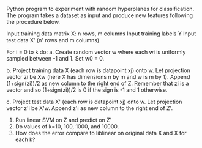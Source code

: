 Python program to experiment with random hyperplanes
for classification. The program takes a dataset as input and
produce new features following the procedure below.

Input training data matrix X: n rows, m columns
Input training labels Y
Input test data X' (n' rows and m columns)


For i = 0 to k do:
a. Create random vector w where each wi is uniformly sampled between -1 and 1.
Set w0 = 0.

b. Project training data X (each row is datapoint xj) onto w. 
Let projection vector zi be Xw (here X has dimensions n by m and w is m by 1).
Append (1+sign(zi))/2 as new column to the right end of Z. Remember that zi is
a vector and so (1+sign(zi))/2 is 0 if the sign is -1 and 1 otherwise.

c. Project test data X' (each row is datapoint xj) onto w. 
Let projection vector z'i be X'w. Append z'i as new column to the right end 
of Z'.

1. Run linear SVM on Z and predict on Z'
2. Do values of k=10, 100, 1000, and 10000.
3. How does the error compare to liblinear on original data X and X for each k?


